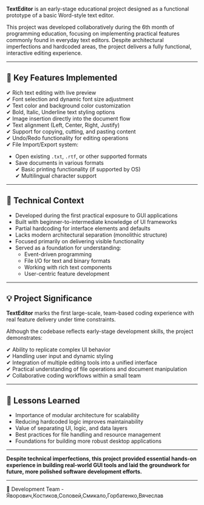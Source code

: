 **TextEditor** is an early-stage educational project designed as a functional prototype of a basic Word-style text editor.

This project was developed collaboratively during the 6th month of programming education, focusing on implementing practical features commonly found in everyday text editors. Despite architectural imperfections and hardcoded areas, the project delivers a fully functional, interactive editing experience.

---

## 🎯 Key Features Implemented

✔ Rich text editing with live preview  
✔ Font selection and dynamic font size adjustment  
✔ Text color and background color customization  
✔ Bold, Italic, Underline text styling options  
✔ Image insertion directly into the document flow  
✔ Text alignment (Left, Center, Right, Justify)  
✔ Support for copying, cutting, and pasting content  
✔ Undo/Redo functionality for editing operations  
✔ File Import/Export system:  
   - Open existing `.txt`, `.rtf`, or other supported formats  
   - Save documents in various formats  
✔ Basic printing functionality (if supported by OS)  
✔ Multilingual character support  

---

## 🧩 Technical Context

- Developed during the first practical exposure to GUI applications  
- Built with beginner-to-intermediate knowledge of UI frameworks  
- Partial hardcoding for interface elements and defaults  
- Lacks modern architectural separation (monolithic structure)  
- Focused primarily on delivering visible functionality  
- Served as a foundation for understanding:  
   - Event-driven programming  
   - File I/O for text and binary formats  
   - Working with rich text components  
   - User-centric feature development  

---

## 💡 Project Significance

**TextEditor** marks the first large-scale, team-based coding experience with real feature delivery under time constraints.

Although the codebase reflects early-stage development skills, the project demonstrates:

✔ Ability to replicate complex UI behavior  
✔ Handling user input and dynamic styling  
✔ Integration of multiple editing tools into a unified interface  
✔ Practical understanding of file operations and document manipulation  
✔ Collaborative coding workflows within a small team  

---

## 🚀 Lessons Learned

- Importance of modular architecture for scalability  
- Reducing hardcoded logic improves maintainability  
- Value of separating UI, logic, and data layers  
- Best practices for file handling and resource management  
- Foundations for building more robust desktop applications  

---

**Despite technical imperfections, this project provided essential hands-on experience in building real-world GUI tools and laid the groundwork for future, more polished software development efforts.**

---

👥 Development Team - Яворович,Костиков,Соловей,Смикало,Горбатенко,Вячеслав
